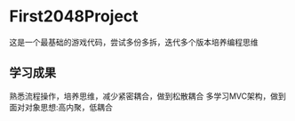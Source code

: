 # First2048Project
  这是一个最基础的游戏代码，尝试多份多拆，迭代多个版本培养编程思维
## 学习成果
熟悉流程操作，培养思维，减少紧密耦合，做到松散耦合
多学习MVC架构，做到面对对象思想:高内聚，低耦合
